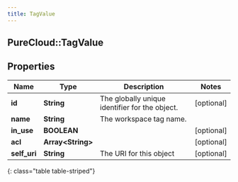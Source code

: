 ```yaml
---
title: TagValue
---
```

## PureCloud::TagValue

## Properties

|Name | Type | Description | Notes|
|------------ | ------------- | ------------- | -------------|
| **id** | **String** | The globally unique identifier for the object. | [optional] |
| **name** | **String** | The workspace tag name. | |
| **in_use** | **BOOLEAN** |  | [optional] |
| **acl** | **Array&lt;String&gt;** |  | [optional] |
| **self_uri** | **String** | The URI for this object | [optional] |
{: class="table table-striped"}


